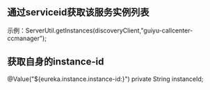 ##  通过serviceid获取该服务实例列表
  示例：ServerUtil.getInstances(discoveryClient,"guiyu-callcenter-ccmanager");

##  获取自身的instance-id
@Value("${eureka.instance.instance-id:}")
private String instanceId;